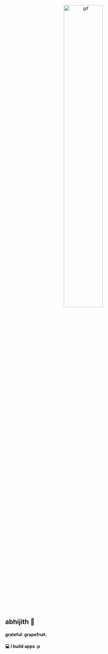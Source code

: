 <div align="center">

  <img src="https://github.com/user-attachments/assets/b27d7540-4516-4170-8e38-9211fc1c3f84" alt="gif" width="50%" style="max-width: 50%; height: auto;">

</div>

<h2>abhijith 👾</h2>

#### grateful. grapefruit.
#### 💻 I build **apps** :p 


